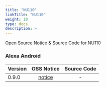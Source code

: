 ```yaml
---
title: "NU110"
linkTitle: "NU110"
weight: 10
type: docs
description: >
---
```


Open Source Notice & Source Code for NU110

### Alexa Android

| Version | OSS Notice | Source Code |
|---|:---:|:---:|
| 0.9.0 | [notice](https://opensource.sktelecom.com/compliance_artifacts/nugu_nu110_alexa/android/0.9.0/Alexa_on_Nugu_android_0.9.0_OSS_Notice.html)  | - |